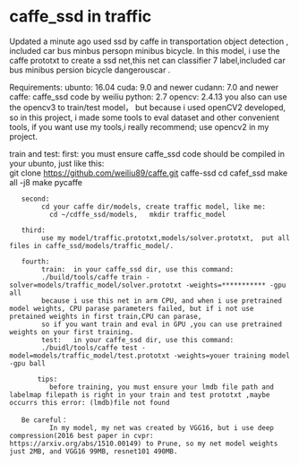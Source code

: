 # caffe_ssd in traffic
  Updated a minute ago used ssd by caffe in transportation object detection , included car bus minbus persopn minibus bicycle.
  In this model, i use the caffe prototxt to create a ssd net,this net can classifier 7 label,included car bus minibus persion bicycle dangerouscar .
  
  Requirements:
        ubunto: 16.04
        cuda:   9.0 and newer
        cudann: 7.0 and newer
        caffe:  caffe_ssd code  by weiliu
        python: 2.7
        opencv: 2.4.13  you also can use the opencv3 to train/test model， but because i used openCV2 developed, so in this project, i made some tools to eval dataset and other convenient tools, if you want use my tools,i really recommend; use opencv2 in my project.
             
   
  train and test:
      first:
            you must ensure caffe_ssd code should be compiled in your ubunto, just like this:           
              git clone https://github.com/weiliu89/caffe.git caffe-ssd 
              cd cafef_ssd
              make all -j8
              make pycaffe
              
       second:     
            cd your caffe dir/models, create traffic model, like me:
              cd ~/cdffe_ssd/models,   mkdir traffic_model
              
       third:
            use my model/traffic.prototxt,models/solver.prototxt,  put all files in caffe_ssd/models/traffic_model/.
            
       fourth:
            train:  in your caffe_ssd dir, use this command:
            ./build/tools/caffe train -solver=models/traffic_model/solver.prototxt -weights=*********** -gpu all
            because i use this net in arm CPU, and when i use pretrained model weights, CPU parase parameters failed, but if i not use pretained weights in first train,CPU can parase, 
            so if you want train and eval in GPU ,you can use pretrained weights on your first training.   
            test:   in your caffe_ssd dir, use this command:
            ./buidl/tools/caffe test -model=models/traffic_model/test.prototxt -weights=youer training model -gpu ball
            
           tips:
              before training, you must ensure your lmdb file path and labelmap filepath is right in your train and test prototxt ,maybe  occurrs this error: (lmdb)file not found
              
       Be careful：
              In my model, my net was created by VGG16, but i use deep compression(2016 best paper in cvpr:  https://arxiv.org/abs/1510.00149) to Prune, so my net model weights just 2MB, and VGG16 99MB, resnet101 490MB. 
            
